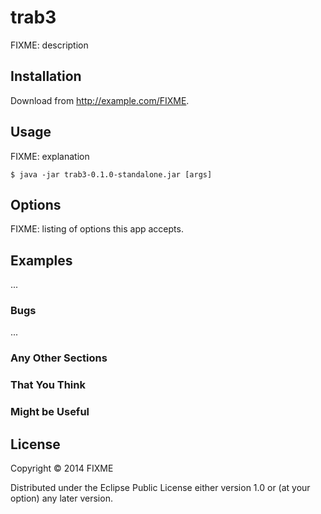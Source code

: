 # trab3

FIXME: description

## Installation

Download from http://example.com/FIXME.

## Usage

FIXME: explanation

    $ java -jar trab3-0.1.0-standalone.jar [args]

## Options

FIXME: listing of options this app accepts.

## Examples

...

### Bugs

...

### Any Other Sections
### That You Think
### Might be Useful

## License

Copyright © 2014 FIXME

Distributed under the Eclipse Public License either version 1.0 or (at
your option) any later version.

